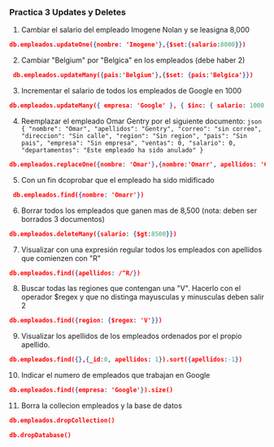 ### Practica 3 Updates y Deletes ### 

1. Cambiar el salario del empleado Imogene Nolan y se leasigna 8,000

```json
db.empleados.updateOne({nombre: 'Imogene'},{$set:{salario:8000}})
```

2. Cambiar "Belgium" por "Belgica" en los empleados (debe haber 2)
```json
 db.empleados.updateMany({pais:'Belgium'},{$set: {pais:'Belgica'}})
```

3. Incrementar el salario de todos los empleados de Google en 1000
```json
db.empleados.updateMany({ empresa: 'Google' }, { $inc: { salario: 1000 } } )
```

4. Reemplazar el empleado Omar Gentry por el siguiente documento:
        ```json
            {
"nombre": "Omar",
"apellidos": "Gentry",
"correo": "sin correo",
"direccion": "Sin calle",
"region": "Sin region",
"pais": "Sin pais",
"empresa": "Sin empresa",
"ventas": 0,
"salario": 0,
"departamentos": "Este empleado ha sido anulado"
}
        ```
```json
db.empleados.replaceOne({nombre: 'Omar'},{nombre:'Omarr', apellidos: 'Gentry', correo: 'Sin correo', direccion: 'Sin direccion', region: 'Sin region', pais: 'Sin pais', empresa: 'Sin empresa', ventas: 0, salario: 0, departamentos: 'Este empleado a sido midificado'})
```



5. Con un fin dcoprobar que el empleado ha sido midificado
```json
 db.empleados.find({nombre: 'Omarr'})
```


6. Borrar todos los empleados que ganen mas de 8,500 (nota: deben ser borrados 3 documentos)

```json
db.empleados.deleteMany({salario: {$gt:8500}})
```

7. Visualizar con una expresión regular todos los empleados con apellidos que comienzen con "R"

```json
db.empleados.find({apellidos: /^R/})
```

8. Buscar todas las regiones que contengan una "V". Hacerlo con el operador $regex y que no distinga mayusculas y minusculas deben salir 2

```json
db.empleados.find({region: {$regex: 'V'}})
```

9. Visualizar los apellidos de los empleados ordenados por el propio apellido.

```json
db.empleados.find({},{_id:0, apellidos: 1}).sort({apellidos:-1})
```

10. Indicar el numero de empleados que trabajan en Google

```json
db.empleados.find({empresa: 'Google'}).size()
```

11. Borra la collecion empleados y la base de datos
```json
db.empleados.dropCollection() 

db.dropDatabase()
```